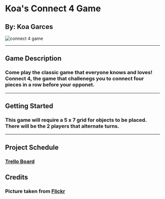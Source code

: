 # **Koa's Connect 4 Game**

## By: Koa Garces

![connect 4 game](https://live.staticflickr.com/3476/3315537273_e597f1387d_b.jpg)

***

## **Game Description**

### Come play the classic game that everyone knows and loves! Connect 4, the game that challenegs you to connect four pieces in a row before your opponet.

***

## **Getting Started**

### This game will require a 5 x 7 grid for objects to be placed. There will be the 2 players that alternate turns. 
***

## **Project Schedule**

### [Trello Board](https://trello.com/b/flZ4d9qk)

## Credits

### Picture taken from [Flickr](https://www.flickr.com/photos/lomokev/3315537273)